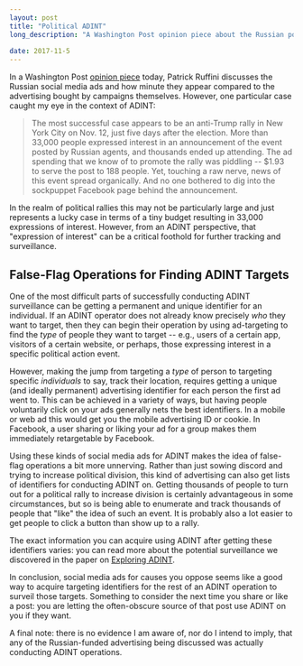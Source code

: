 ```yaml
---
layout: post
title: "Political ADINT"
long_description: "A Washington Post opinion piece about the Russian political ads made me think about how false-flag social media advertising can complement politically-motivated ADINT operations to provide an easy path to surveillance."
 
date: 2017-11-5
---
```

In a Washington Post [opinion piece](https://www.washingtonpost.com/outlook/why-russias-facebook-ad-campaign-wasnt-such-a-success/2017/11/03/b8efacca-bffa-11e7-8444-a0d4f04b89eb_story.html) today, Patrick Ruffini discusses the Russian social media ads and how minute they appear compared to the advertising bought by campaigns themselves. However, one particular case caught my eye in the context of ADINT:

> The most successful case appears to be an anti-Trump rally in New York City on Nov. 12, just five days after the election. More than 33,000 people expressed interest in an announcement of the event posted by Russian agents, and thousands ended up attending. The ad spending that we know of to promote the rally was piddling -- $1.93 to serve the post to 188 people. Yet, touching a raw nerve, news of this event spread organically. And no one bothered to dig into the sockpuppet Facebook page behind the announcement.

In the realm of political rallies this may not be particularly large and just represents a lucky case in terms of a tiny budget resulting in 33,000 expressions of interest. However, from an ADINT perspective, that "expression of interest" can be a critical foothold for further tracking and surveillance.

## False-Flag Operations for Finding ADINT Targets
One of the most difficult parts of successfully conducting ADINT surveillance can be getting a permanent and unique identifier for an individual. If an ADINT operator does not already know precisely _who_ they want to target, then they can begin their operation by using ad-targeting to find the _type_ of people they want to target -- e.g., users of a certain app, visitors of a certain website, or perhaps, those expressing interest in a specific political action event.

However, making the jump from targeting a _type_ of person to targeting specific _individuals_ to say, track their location, requires getting a unique (and ideally permanent) advertising identifier for each person the first ad went to. This can be achieved in a variety of ways, but having people voluntarily click on your ads generally nets the best identifiers. In a mobile or web ad this would get you the mobile advertising ID or cookie. In Facebook, a user sharing or liking your ad for a group makes them immediately retargetable by Facebook.

Using these kinds of social media ads for ADINT makes the idea of false-flag operations a bit more unnerving. Rather than just sowing discord and trying to increase political division, this kind of advertising can also get lists of identifiers for conducting ADINT on. Getting thousands of people to turn out for a political rally to increase division is certainly advantageous in some circumstances, but so is being able to enumerate and track thousands of people that "like" the idea of such an event. It is probably also a lot easier to get people to click a button than show up to a rally.

The exact information you can acquire using ADINT after getting these identifiers varies: you can read more about the potential surveillance we discovered in the paper on [Exploring ADINT](http://adint.cs.washington.edu/ADINT.pdf).

In conclusion, social media ads for causes you oppose seems like a good way to acquire targeting identifiers for the rest of an ADINT operation to surveil those targets. Something to consider the next time you share or like a post: you are letting the often-obscure source of that post use ADINT on you if they want.

A final note: there is no evidence I am aware of, nor do I intend to imply, that any of the Russian-funded advertising being discussed was actually conducting ADINT operations.